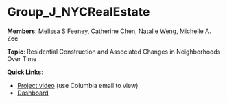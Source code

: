 # Group_J_NYCRealEstate

**Members**: Melissa S Feeney, Catherine Chen, Natalie Weng, Michelle A. Zee

**Topic**: Residential Construction and Associated Changes in Neighborhoods Over Time

**Quick Links**:

* [Project video](https://drive.google.com/file/d/13CRO3FSNU589-e9DpdtR8awPPxpl-ljz/view?usp=sharing) (use Columbia email to view)
* [Dashboard](https://yjw2106.shinyapps.io/GroupJNYC/)


